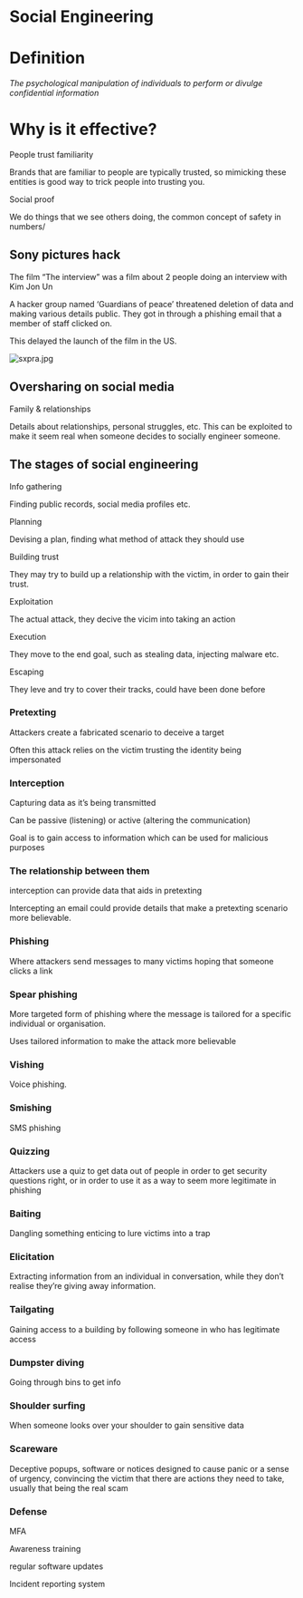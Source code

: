 # Social Engineering

# Definition

*The psychological manipulation of individuals to perform or divulge confidential information*

# Why is it effective?

People trust familiarity

Brands that are familiar to people are typically trusted, so mimicking these entities is good way to trick people into trusting you.

Social proof

We do things that we see others doing, the common concept of safety in numbers/

## Sony pictures hack

The film “The interview” was a film about 2 people doing an interview with Kim Jon Un 

A hacker group named ‘Guardians of peace’ threatened deletion of data and making various details public. They got in through a phishing email that a member of staff clicked on. 

This delayed the launch of the film in the US.

![sxpra.jpg](Social%20Engineering%2011b53012912780c1bbfafc1d1a8bd313/sxpra.jpg)

## Oversharing on social media

Family & relationships 

Details about relationships, personal struggles, etc. This can be exploited to make it seem real when someone decides to socially engineer someone.

 

## The stages of social engineering

Info gathering

Finding public records, social media profiles etc.

Planning

Devising a plan, finding what method of attack they should use

Building trust

They may try to build up a relationship with the victim, in order to gain their trust.

Exploitation

The actual attack, they decive the vicim into taking an action

Execution

They move to the end goal, such as stealing data, injecting malware etc.

Escaping

They leve and try to cover their tracks, could have been done before

### Pretexting

Attackers create a fabricated scenario to deceive a target 

Often this attack relies on the victim trusting the identity being impersonated

### Interception

Capturing data as it’s being transmitted

Can be passive (listening) or active (altering the communication)

Goal is to gain access to information which can be used for malicious purposes

### The relationship between them

interception can provide data that aids in pretexting

Intercepting an email could provide details that make a pretexting scenario more believable.

### Phishing

Where attackers send messages to many victims hoping that someone clicks a link

### Spear phishing

More targeted form of phishing where the message is tailored for a specific individual or organisation.

Uses tailored information to make the attack more believable 

### Vishing

Voice phishing.

### Smishing

SMS phishing

### Quizzing

Attackers use a quiz to get data out of people in order to get security questions right, or in order to use it as a way to seem more legitimate in phishing

### Baiting

Dangling something enticing to lure victims into a trap

### Elicitation

Extracting information from an individual in conversation, while they don’t realise they’re giving away information.

### Tailgating

Gaining access to a building by following someone in who has legitimate access

### Dumpster diving

Going through bins to get info

### Shoulder surfing

When someone looks over your shoulder to gain sensitive data

### Scareware

Deceptive popups, software or notices designed to cause panic or a sense of urgency, convincing the victim that there are actions they need to take, usually that being the real scam

### Defense

MFA

Awareness training

regular software updates

Incident reporting system